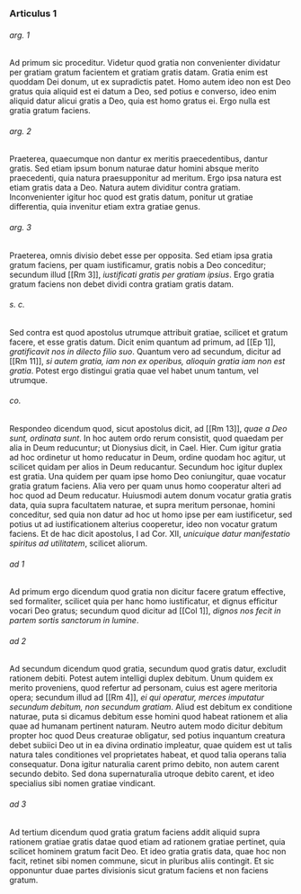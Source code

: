### Articulus 1

###### arg. 1
Ad primum sic proceditur. Videtur quod gratia non convenienter dividatur per gratiam gratum facientem et gratiam gratis datam. Gratia enim est quoddam Dei donum, ut ex supradictis patet. Homo autem ideo non est Deo gratus quia aliquid est ei datum a Deo, sed potius e converso, ideo enim aliquid datur alicui gratis a Deo, quia est homo gratus ei. Ergo nulla est gratia gratum faciens.

###### arg. 2
Praeterea, quaecumque non dantur ex meritis praecedentibus, dantur gratis. Sed etiam ipsum bonum naturae datur homini absque merito praecedenti, quia natura praesupponitur ad meritum. Ergo ipsa natura est etiam gratis data a Deo. Natura autem dividitur contra gratiam. Inconvenienter igitur hoc quod est gratis datum, ponitur ut gratiae differentia, quia invenitur etiam extra gratiae genus.

###### arg. 3
Praeterea, omnis divisio debet esse per opposita. Sed etiam ipsa gratia gratum faciens, per quam iustificamur, gratis nobis a Deo conceditur; secundum illud [[Rm 3]], *iustificati gratis per gratiam ipsius*. Ergo gratia gratum faciens non debet dividi contra gratiam gratis datam.

###### s. c.
Sed contra est quod apostolus utrumque attribuit gratiae, scilicet et gratum facere, et esse gratis datum. Dicit enim quantum ad primum, ad [[Ep 1]], *gratificavit nos in dilecto filio suo*. Quantum vero ad secundum, dicitur ad [[Rm 11]], *si autem gratia, iam non ex operibus, alioquin gratia iam non est gratia*. Potest ergo distingui gratia quae vel habet unum tantum, vel utrumque.

###### co.
Respondeo dicendum quod, sicut apostolus dicit, ad [[Rm 13]], *quae a Deo sunt, ordinata sunt*. In hoc autem ordo rerum consistit, quod quaedam per alia in Deum reducuntur; ut Dionysius dicit, in Cael. Hier. Cum igitur gratia ad hoc ordinetur ut homo reducatur in Deum, ordine quodam hoc agitur, ut scilicet quidam per alios in Deum reducantur. Secundum hoc igitur duplex est gratia. Una quidem per quam ipse homo Deo coniungitur, quae vocatur gratia gratum faciens. Alia vero per quam unus homo cooperatur alteri ad hoc quod ad Deum reducatur. Huiusmodi autem donum vocatur gratia gratis data, quia supra facultatem naturae, et supra meritum personae, homini conceditur, sed quia non datur ad hoc ut homo ipse per eam iustificetur, sed potius ut ad iustificationem alterius cooperetur, ideo non vocatur gratum faciens. Et de hac dicit apostolus, I ad Cor. XII, *unicuique datur manifestatio spiritus ad utilitatem*, scilicet aliorum.

###### ad 1
Ad primum ergo dicendum quod gratia non dicitur facere gratum effective, sed formaliter, scilicet quia per hanc homo iustificatur, et dignus efficitur vocari Deo gratus; secundum quod dicitur ad [[Col 1]], *dignos nos fecit in partem sortis sanctorum in lumine*.

###### ad 2
Ad secundum dicendum quod gratia, secundum quod gratis datur, excludit rationem debiti. Potest autem intelligi duplex debitum. Unum quidem ex merito proveniens, quod refertur ad personam, cuius est agere meritoria opera; secundum illud ad [[Rm 4]], *ei qui operatur, merces imputatur secundum debitum, non secundum gratiam*. Aliud est debitum ex conditione naturae, puta si dicamus debitum esse homini quod habeat rationem et alia quae ad humanam pertinent naturam. Neutro autem modo dicitur debitum propter hoc quod Deus creaturae obligatur, sed potius inquantum creatura debet subiici Deo ut in ea divina ordinatio impleatur, quae quidem est ut talis natura tales conditiones vel proprietates habeat, et quod talia operans talia consequatur. Dona igitur naturalia carent primo debito, non autem carent secundo debito. Sed dona supernaturalia utroque debito carent, et ideo specialius sibi nomen gratiae vindicant.

###### ad 3
Ad tertium dicendum quod gratia gratum faciens addit aliquid supra rationem gratiae gratis datae quod etiam ad rationem gratiae pertinet, quia scilicet hominem gratum facit Deo. Et ideo gratia gratis data, quae hoc non facit, retinet sibi nomen commune, sicut in pluribus aliis contingit. Et sic opponuntur duae partes divisionis sicut gratum faciens et non faciens gratum.

